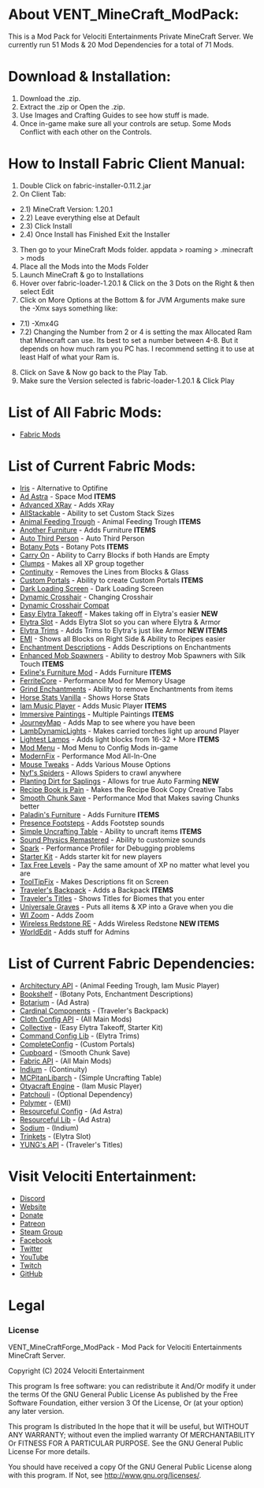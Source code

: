 # About VENT_MineCraft_ModPack:
This is a Mod Pack for Velociti Entertainments Private MineCraft Server. We currently run 51 Mods & 20 Mod Dependencies for a total of 71 Mods.

# Download & Installation:
1) Download the .zip.
2) Extract the .zip or Open the .zip.
3) Use Images and Crafting Guides to see how stuff is made.
4) Once in-game make sure all your controls are setup. Some Mods Conflict with each other on the Controls.

# How to Install Fabric Client Manual:
1) Double Click on fabric-installer-0.11.2.jar
2) On Client Tab:
- 2.1) MineCraft Version: 1.20.1
- 2.2) Leave everything else at Default
- 2.3) Click Install
- 2.4) Once Install has Finished Exit the Installer
3) Then go to your MineCraft Mods folder. appdata > roaming > .minecraft > mods
4) Place all the Mods into the Mods Folder
5) Launch MineCraft & go to Installations
6) Hover over fabric-loader-1.20.1 & Click on the 3 Dots on the Right & then select Edit
7) Click on More Options at the Bottom & for JVM Arguments make sure the -Xmx says something like:
- 7.1) -Xmx4G
- 7.2) Changing the Number from 2 or 4 is setting the max Allocated Ram that Minecraft can use. Its best to set a number between 4-8. But it depends on how much ram you PC has. I recommend setting it to use at least Half of what your Ram is.
8) Click on Save & Now go back to the Play Tab.
9) Make sure the Version selected is fabric-loader-1.20.1 & Click Play

# List of All Fabric Mods:
* [Fabric Mods]( https://gist.github.com/John-Paul-R/6819feb2f2f794df06ae678878cddaf3 )

# List of Current Fabric Mods:
* [Iris]( https://irisshaders.dev ) - Alternative to Optifine
* [Ad Astra]( https://www.curseforge.com/minecraft/mc-mods/ad-astra ) - Space Mod **ITEMS**
* [Advanced XRay]( https://www.curseforge.com/minecraft/mc-mods/advanced-xray-fabric-edition ) - Adds XRay
* [AllStackable]( https://www.curseforge.com/minecraft/mc-mods/all-stackable ) - Ability to set Custom Stack Sizes
* [Animal Feeding Trough]( https://www.curseforge.com/minecraft/mc-mods/animal-feeding-trough ) - Animal Feeding Trough **ITEMS**
* [Another Furniture]( https://www.curseforge.com/minecraft/mc-mods/another-furniture ) - Adds Furniture **ITEMS**
* [Auto Third Person]( https://www.curseforge.com/minecraft/mc-mods/auto-third-person ) - Auto Third Person
* [Botany Pots]( https://www.curseforge.com/minecraft/mc-mods/botany-pots ) - Botany Pots **ITEMS**
* [Carry On]( https://www.curseforge.com/minecraft/mc-mods/carry-on ) - Ability to Carry Blocks if both Hands are Empty
* [Clumps]( https://www.curseforge.com/minecraft/mc-mods/clumps ) - Makes all XP group together
* [Continuity]( https://www.curseforge.com/minecraft/mc-mods/continuity ) - Removes the Lines from Blocks & Glass
* [Custom Portals]( https://www.curseforge.com/minecraft/mc-mods/custom-portals ) - Ability to create Custom Portals **ITEMS**
* [Dark Loading Screen]( https://www.curseforge.com/minecraft/mc-mods/dark-loading-screen ) - Dark Loading Screen
* [Dynamic Crosshair]( https://www.curseforge.com/minecraft/mc-mods/dynamic-crosshair ) - Changing Crosshair
* [Dynamic Crosshair Compat]( https://www.curseforge.com/minecraft/mc-mods/dynamic-crosshair-compat )
* [Easy Elytra Takeoff]( https://www.curseforge.com/minecraft/mc-mods/easy-elytra-takeoff ) - Makes taking off in Elytra's easier **NEW**
* [Elytra Slot]( https://www.curseforge.com/minecraft/mc-mods/elytra-slot ) - Adds Elytra Slot so you can where Elytra & Armor
* [Elytra Trims]( https://www.curseforge.com/minecraft/mc-mods/elytra-trims ) - Adds Trims to Elytra's just like Armor **NEW ITEMS**
* [EMI]( https://www.curseforge.com/minecraft/mc-mods/emi ) - Shows all Blocks on Right Side & Ability to Recipes easier
* [Enchantment Descriptions]( https://www.curseforge.com/minecraft/mc-mods/enchantment-descriptions ) - Adds Descriptions on Enchantments
* [Enhanced Mob Spawners]( https://www.curseforge.com/minecraft/mc-mods/enhanced-mob-spawners ) - Ability to destroy Mob Spawners with Silk Touch **ITEMS**
* [Exline's Furniture Mod]( https://www.curseforge.com/minecraft/mc-mods/exlines-furniture ) - Adds Furniture **ITEMS**
* [FerriteCore]( https://www.curseforge.com/minecraft/mc-mods/ferritecore-fabric ) - Performance Mod for Memory Usage
* [Grind Enchantments]( https://www.curseforge.com/minecraft/mc-mods/grind-enchantments ) - Ability to remove Enchantments from items
* [Horse Stats Vanilla]( https://www.curseforge.com/minecraft/mc-mods/horsestatsvanilla ) - Shows Horse Stats
* [Iam Music Player]( https://www.curseforge.com/minecraft/mc-mods/iammusicplayer ) - Adds Music Player **ITEMS**
* [Immersive Paintings]( https://www.curseforge.com/minecraft/mc-mods/immersive-paintings ) - Multiple Paintings **ITEMS**
* [JourneyMap]( https://www.curseforge.com/minecraft/mc-mods/journeymap ) - Adds Map to see where you have been
* [LambDynamicLights]( https://www.curseforge.com/minecraft/mc-mods/lambdynamiclights ) - Makes carried torches light up around Player
* [Lightest Lamps]( https://www.curseforge.com/minecraft/mc-mods/lightest-lamps-fabric ) - Adds light blocks from 16-32 + More **ITEMS**
* [Mod Menu]( https://modrinth.com/mod/modmenu ) - Mod Menu to Config Mods in-game
* [ModernFix]( https://www.curseforge.com/minecraft/mc-mods/modernfix ) - Performance Mod All-In-One
* [Mouse Tweaks]( https://www.curseforge.com/minecraft/mc-mods/mouse-tweaks ) - Adds Various Mouse Options
* [Nyf's Spiders]( https://www.curseforge.com/minecraft/mc-mods/nyfs-spiders ) - Allows Spiders to crawl anywhere
* [Planting Dirt for Saplings]( https://www.curseforge.com/minecraft/mc-mods/planting-dirt-for-saplings ) - Allows for true Auto Farming **NEW**
* [Recipe Book is Pain]( https://www.curseforge.com/minecraft/mc-mods/recipe-book-is-pain ) - Makes the Recipe Book Copy Creative Tabs
* [Smooth Chunk Save]( https://www.curseforge.com/minecraft/mc-mods/smooth-chunk-save ) - Performance Mod that Makes saving Chunks better
* [Paladin's Furniture]( https://www.curseforge.com/minecraft/mc-mods/paladins-furniture ) - Adds Furniture **ITEMS**
* [Presence Footsteps]( https://www.curseforge.com/minecraft/mc-mods/presence-footsteps ) - Adds Footstep sounds
* [Simple Uncrafting Table]( https://www.curseforge.com/minecraft/mc-mods/simple-uncrafting-table-fabric ) - Ability to uncraft items **ITEMS**
* [Sound Physics Remastered]( https://www.curseforge.com/minecraft/mc-mods/sound-physics-remastered ) - Ability to customize sounds
* [Spark]( https://www.curseforge.com/minecraft/mc-mods/spark ) - Performance Profiler for Debugging problems
* [Starter Kit]( https://www.curseforge.com/minecraft/mc-mods/starter-kit ) - Adds starter kit for new players
* [Tax Free Levels]( https://www.curseforge.com/minecraft/mc-mods/tax-free-levels ) - Pay the same amount of XP no matter what level you are
* [ToolTipFix]( https://www.curseforge.com/minecraft/mc-mods/tooltipfix ) - Makes Descriptions fit on Screen
* [Traveler's Backpack]( https://www.curseforge.com/minecraft/mc-mods/travelers-backpack-fabric ) - Adds a Backpack **ITEMS**
* [Traveler's Titles]( https://www.curseforge.com/minecraft/mc-mods/travelers-titles-fabric ) - Shows Titles for Biomes that you enter
* [Universale Graves]( https://www.curseforge.com/minecraft/mc-mods/universal-graves ) - Puts all items & XP into a Grave when you die
* [WI Zoom]( https://www.curseforge.com/minecraft/mc-mods/wi-zoom ) - Adds Zoom
* [Wireless Redstone RE]( https://www.curseforge.com/minecraft/mc-mods/wirelessredstone ) - Adds Wireless Redstone **NEW ITEMS**
* [WorldEdit]( https://www.curseforge.com/minecraft/mc-mods/worldedit ) - Adds stuff for Admins

# List of Current Fabric Dependencies:
* [Architectury API]( https://www.curseforge.com/minecraft/mc-mods/architectury-api ) - (Animal Feeding Trough, Iam Music Player)
* [Bookshelf]( https://www.curseforge.com/minecraft/mc-mods/bookshelf ) - (Botany Pots, Enchantment Descriptions)
* [Botarium]( https://www.curseforge.com/minecraft/mc-mods/botarium ) - (Ad Astra)
* [Cardinal Components]( https://www.curseforge.com/minecraft/mc-mods/cardinal-components ) - (Traveler's Backpack)
* [Cloth Config API]( https://www.curseforge.com/minecraft/mc-mods/cloth-config ) - (All Main Mods)
* [Collective]( https://www.curseforge.com/minecraft/mc-mods/collective ) - (Easy Elytra Takeoff, Starter Kit)
* [Command Config Lib]( https://modrinth.com/mod/command-config ) - (Elytra Trims)
* [CompleteConfig]( https://www.curseforge.com/minecraft/mc-mods/completeconfig ) - (Custom Portals)
* [Cupboard]( https://www.curseforge.com/minecraft/mc-mods/cupboard ) - (Smooth Chunk Save)
* [Fabric API]( https://www.curseforge.com/minecraft/mc-mods/fabric-api ) - (All Main Mods)
* [Indium]( https://www.curseforge.com/minecraft/mc-mods/indium ) - (Continuity)
* [MCPitanLibarch]( https://www.curseforge.com/minecraft/mc-mods/mcpitanlibarch ) - (Simple Uncrafting Table)
* [Otyacraft Engine]( https://www.curseforge.com/minecraft/mc-mods/otyacraft-engine ) - (Iam Music Player)
* [Patchouli]( https://www.curseforge.com/minecraft/mc-mods/patchouli-fabric ) - (Optional Dependency)
* [Polymer]( https://www.curseforge.com/minecraft/mc-mods/polymer ) - (EMI)
* [Resourceful Config]( https://www.curseforge.com/minecraft/mc-mods/resourceful-config ) - (Ad Astra)
* [Resourceful Lib]( https://www.curseforge.com/minecraft/mc-mods/resourceful-lib ) - (Ad Astra)
* [Sodium]( https://www.curseforge.com/minecraft/mc-mods/sodium ) - (Indium)
* [Trinkets]( https://www.curseforge.com/minecraft/mc-mods/trinkets ) - (Elytra Slot)
* [YUNG's API]( https://www.curseforge.com/minecraft/mc-mods/yungs-api-fabric ) - (Traveler's Titles)

# Visit Velociti Entertainment:
* [Discord]( https://discord.velocitientertainment.com )
* [Website]( https://velocitientertainment.com )
* [Donate]( https://velocitientertainment.weebly.com/donations.html )
* [Patreon]( https://www.patreon.com/VelocitiEntertainment?fan_landing=true )
* [Steam Group]( https://steamcommunity.com/groups/velocitientertainment )
* [Facebook]( https://facebook.com/VelocitiEntertainment )
* [Twitter]( https://twitter.com/VelocitiEnt )
* [YouTube]( https://youtube.com/user/HumanTree92 )
* [Twitch]( https://twitch.tv/humantree92 )
* [GitHub]( https://github.com/HumanTree92 )

# Legal
### License
VENT_MineCraftForge_ModPack - Mod Pack for Velociti Entertainments MineCraft Server.

Copyright (C) 2024 Velociti Entertainment

This program Is free software: you can redistribute it And/Or modify it under the terms Of the GNU General Public License As published by the Free Software Foundation, either version 3 Of the License, Or (at your option) any later version.

This program Is distributed In the hope that it will be useful, but WITHOUT ANY WARRANTY; without even the implied warranty Of MERCHANTABILITY Or FITNESS FOR A PARTICULAR PURPOSE. See the GNU General Public License For more details.

You should have received a copy Of the GNU General Public License along with this program. If Not, see http://www.gnu.org/licenses/.
